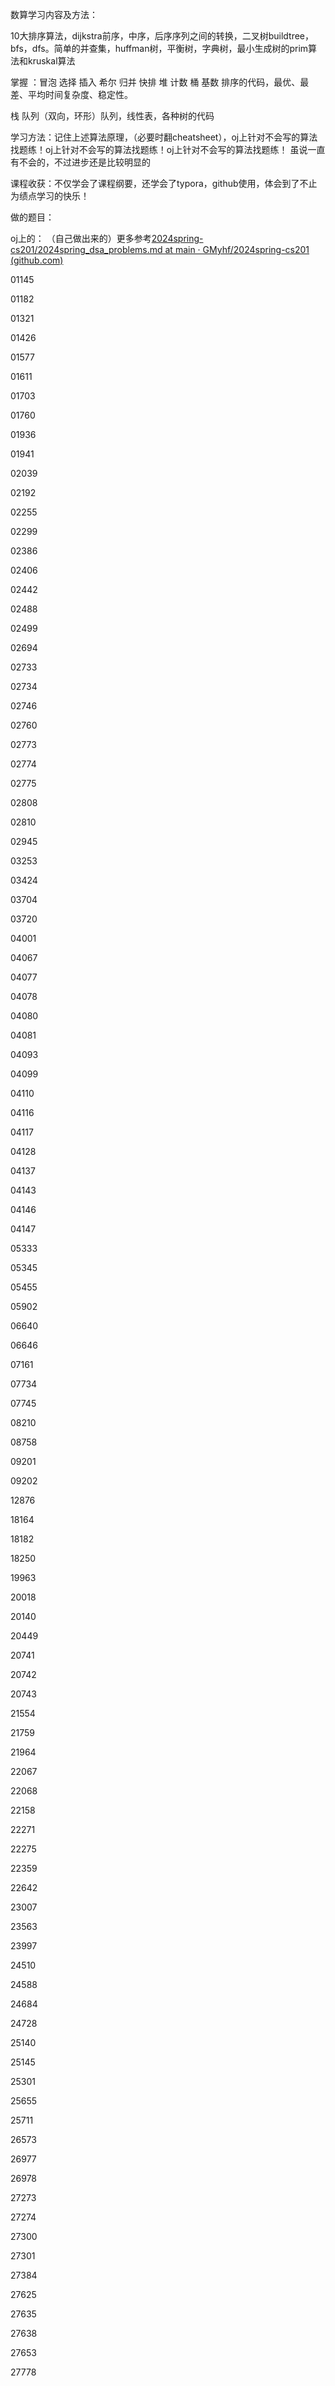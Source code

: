 数算学习内容及方法：

10大排序算法，dijkstra前序，中序，后序序列之间的转换，二叉树buildtree，bfs，dfs。简单的并查集，huffman树，平衡树，字典树，最小生成树的prim算法和kruskal算法

掌握 ：冒泡 选择 插入 希尔 归并 快排  堆 计数 桶 基数 排序的代码，最优、最差、平均时间复杂度、稳定性。

栈 队列（双向，环形）队列，线性表，各种树的代码

学习方法：记住上述算法原理，（必要时翻cheatsheet），oj上针对不会写的算法找题练！oj上针对不会写的算法找题练！oj上针对不会写的算法找题练！ 虽说一直有不会的，不过进步还是比较明显的

课程收获：不仅学会了课程纲要，还学会了typora，github使用，体会到了不止为绩点学习的快乐！









做的题目：

oj上的： （自己做出来的）更多参考[2024spring-cs201/2024spring_dsa_problems.md at main · GMyhf/2024spring-cs201 (github.com)](https://github.com/GMyhf/2024spring-cs201/blob/main/2024spring_dsa_problems.md)

01145

01182

01321

01426

01577

01611

01703

01760

01936

01941

02039

02192

02255

02299

02386

02406

02442

02488

02499

02694

02733

02734

02746

02760

02773

02774

02775

02808

02810

02945

03253

03424

03704

03720

04001

04067

04077

04078

04080

04081

04093

04099

04110

04116

04117

04128

04137

04143

04146

04147

05333

05345

05455

05902

06640

06646

07161

07734

07745

08210

08758

09201

09202

12876

18164

18182

18250

19963

20018

20140

20449

20741

20742

20743

21554

21759

21964

22067

22068

22158

22271

22275

22359

22642

23007

23563

23997

24510

24588

24684

24728

25140

25145

25301

25655

25711

26573

26977

26978

27273

27274

27300

27301

27384

27625

27635

27638

27653

27778



















